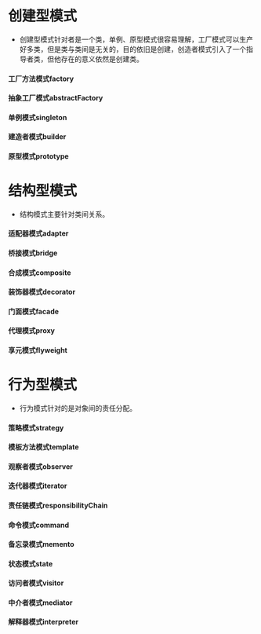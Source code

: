 # 创建型模式
 * 创建型模式针对者是一个类，单例、原型模式很容易理解，工厂模式可以生产好多类，但是类与类间是无关的，目的依旧是创建，创造者模式引入了一个指导者类，但他存在的意义依然是创建类。<br>


#### 工厂方法模式factory
#### 抽象工厂模式abstractFactory
#### 单例模式singleton
#### 建造者模式builder
#### 原型模式prototype

# 结构型模式
* 结构模式主要针对类间关系。<br>


#### 适配器模式adapter
#### 桥接模式bridge
#### 合成模式composite
#### 装饰器模式decorator
#### 门面模式facade
#### 代理模式proxy
#### 享元模式flyweight

# 行为型模式
* 行为模式针对的是对象间的责任分配。<br>


#### 策略模式strategy
#### 模板方法模式template
#### 观察者模式observer
#### 迭代器模式iterator
#### 责任链模式responsibilityChain
#### 命令模式command
#### 备忘录模式memento
#### 状态模式state
#### 访问者模式visitor
#### 中介者模式mediator
#### 解释器模式interpreter
